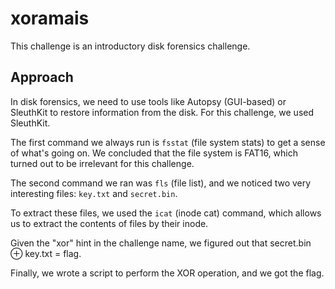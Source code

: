 # xoramais
This challenge is an introductory disk forensics challenge.

## Approach
In disk forensics, we need to use tools like Autopsy (GUI-based) or SleuthKit to restore information from the disk. For this challenge, we used SleuthKit.

The first command we always run is `fsstat` (file system stats) to get a sense of what's going on.
We concluded that the file system is FAT16, which turned out to be irrelevant for this challenge.

The second command we ran was `fls` (file list), and we noticed two very interesting files: `key.txt` and `secret.bin`.

To extract these files, we used the `icat` (inode cat) command, which allows us to extract the contents of files by their inode.

Given the "xor" hint in the challenge name, we figured out that secret.bin ⊕ key.txt = flag.

Finally, we wrote a script to perform the XOR operation, and we got the flag.
